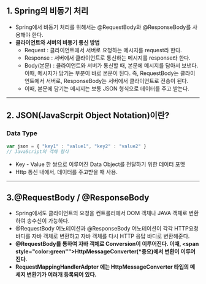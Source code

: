 ## 1. Spring의 비동기 처리
 - Spring에서 비동기 처리를 위해서는 @RequestBody와 @ResponseBody를 사용해야 한다.
 - <b>클라이언트와 서버의 비동기 통신 방법</b>
    - Request : 클라이언트에서 서버로 요청하는 메시지를 request라 한다.
    - Response : 서버에서 클라이언트로 통신하는 메시지를 response라 한다.
    - Body(본문) : 클라이언트와 서버가 통신할 때, 본문에 메시지를 담아서 보낸다. 
   이때, 메시지가 담기는 부분이 바로 본문이 된다. 즉, RequestBody는 클라이언트에서 서버로,
   ResponseBody는 서버에서 클라이언트로 전송이 된다. 
    - 이때, 본문에 담기는 메시지는 보통 JSON 형식으로 데이터를 주고 받는다.
***
## 2. JSON(JavaScrpit Object Notation)이란? 
### Data Type
```javascript
var json = { "key1" : "value1", "key2" : "value2" }
// JavaScript의 객체 형식
```
 - Key - Value 한 쌍으로 이루어진 Data Object를 전달하기 위한 데이터 포멧
 - Http 통신 내에서, 데이터를 주고받을 때 사용.
***
## 3.@RequestBody / @ResponseBody
 - Spring에서도 클라이언트의 요청을 컨트롤러에서 DOM 객체나 JAVA 객체로 변환하여 송수신이 가능하다.
 - @RequestBody 어노테이션과 @ResponseBody 어노테이션이 각각 HTTP요청 바디를 자바 객체로 변환하고 
자바 객체를 다시 HTTP 응답 바디로 변환해준다.
 - <b> @RequestBody를 통하여 자바 객체로 Conversion이 이루어진다. 이때, <span style="color:green"">HttpMessageConverter(*중요)</span>에서 변환이 이루어진다.</b>
 - <b> RequestMappingHandlerAdpter 에는 HttpMessageConverter 타입의 메세지 변환기가 여러개 등록되어 있다.</b>